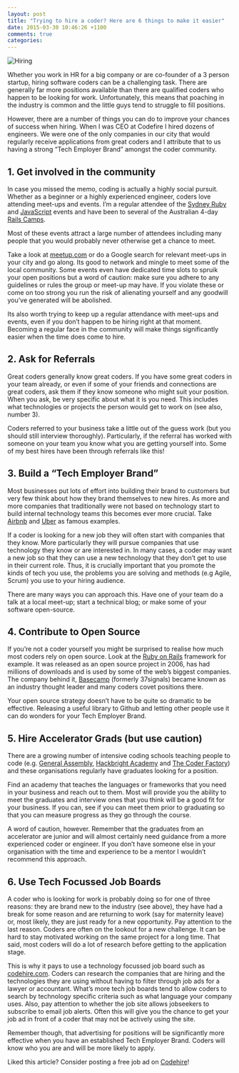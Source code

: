 ```yaml
---
layout: post
title: "Trying to hire a coder? Here are 6 things to make it easier"
date: 2015-03-30 10:46:26 +1100
comments: true
categories: 
---
```


![Hiring](/images/hiring.jpg)


Whether you work in HR for a big company or are co-founder of a 3 person startup, hiring software coders can be a challenging task. There are generally far more positions available than there are qualified coders who happen to be looking for work. Unfortunately, this means that poaching in the industry is common and the little guys tend to struggle to fill positions.

However, there are a number of things you can do to improve your chances of success when hiring. When I was CEO at Codefire I hired dozens of engineers. We were one of the only companies in our city that would regularly receive applications from great coders and I attribute that to us having a strong “Tech Employer Brand” amongst the coder community.


## 1. Get involved in the community

In case you missed the memo, coding is actually a highly social pursuit. Whether as a beginner or a highly experienced engineer, coders love attending meet-ups and events. I’m a regular attendee of the [Sydney Ruby](http://ruby.org.au/meetups/syd.html) and [JavaScript](http://www.sydjs.com) events and have been to several of the Australian 4-day [Rails Camps](http://railscamps.com/).

Most of these events attract a large number of attendees including many people that you would probably never otherwise get a chance to meet.

Take a look at [meetup.com](http://meetup.com) or do a Google search for relevant meet-ups in your city and go along. Its good to network and mingle to meet some of the local community. Some events even have dedicated time slots to spruik your open positions but a word of caution: make sure you adhere to any guidelines or rules the group or meet-up may have. If you violate these or come on too strong you run the risk of alienating yourself and any goodwill you’ve generated will be abolished.

Its also worth trying to keep up a regular attendance with meet-ups and events, even if you don’t happen to be hiring right at that moment. Becoming a regular face in the community will make things significantly easier when the time does come to hire.

## 2. Ask for Referrals

Great coders generally know great coders. If you have some great coders in your team already, or even if some of your friends and connections are great coders, ask them if they know someone who might suit your position. When you ask, be very specific about what it is you need. This includes what technologies or projects the person would get to work on (see also, number 3).

Coders referred to your business take a little out of the guess work (but you should still interview thoroughly). Particularly, if the referral has worked with someone on your team you know what you are getting yourself into. Some of my best hires have been through referrals like this!

## 3. Build a “Tech Employer Brand”

Most businesses put lots of effort into building their brand to customers but very few think about how they brand themselves to new hires. As more and more companies that traditionally were not based on technology start to build internal technology teams this becomes ever more crucial. Take [Airbnb](http://airbnb.com) and [Uber](http://uber.com) as famous examples.

If a coder is looking for a new job they will often start with companies that they know. More particularly they will pursue companies that use technology they know or are interested in. In many cases, a coder may want a new job so that they can use a new technology that they don’t get to use in their current role. Thus, it is crucially important that you promote the kinds of tech you use, the problems you are solving and methods (e.g Agile, Scrum) you use to your hiring audience.

There are many ways you can approach this. Have one of your team do a talk at a local meet-up; start a technical blog; or make some of your software open-source.

## 4. Contribute to Open Source

If you’re not a coder yourself you might be surprised to realise how much most coders rely on open source. Look at the [Ruby on Rails](http://www.rubyonrails.org) framework for example. It was released as an open source project in 2006, has had millions of downloads and is used by some of the web’s biggest companies. The company behind it, [Basecamp](https://basecamp.com/) (formerly 37signals) became known as an industry thought leader and many coders covet positions there.

Your open source strategy doesn’t have to be quite so dramatic to be effective. Releasing a useful library to Github and letting other people use it can do wonders for your Tech Employer Brand.

## 5. Hire Accelerator Grads (but use caution)

There are a growing number of intensive coding schools teaching people to code (e.g. [General Assembly](https://generalassemb.ly/), [Hackbright Academy](http://hackbrightacademy.com/) and [The Coder Factory](http://coderfactory.com)) and these organisations regularly have graduates looking for a position.

Find an academy that teaches the languages or frameworks that you need in your business and reach out to them. Most will provide you the ability to meet the graduates and interview ones that you think will be a good fit for your business. If you can, see if you can meet them prior to graduating so that you can measure progress as they go through the course.

A word of caution, however. Remember that the graduates from an accelerator are junior and will almost certainly need guidance from a more experienced coder or engineer. If you don’t have someone else in your organisation with the time and experience to be a mentor I wouldn’t recommend this approach.

## 6. Use Tech Focussed Job Boards

A coder who is looking for work is probably doing so for one of three reasons: they are brand new to the industry (see above), they have had a break for some reason and are returning to work (say for maternity leave) or, most likely, they are just ready for a new opportunity. Pay attention to the last reason. Coders are often on the lookout for a new challenge. It can be hard to stay motivated working on the same project for a long time. That said, most coders will do a lot of research before getting to the application stage.

This is why it pays to use a technology focussed job board such as [codehire.com](http://www.codehire.com). Coders can research the companies that are hiring and the technologies they are using without having to filter through job ads for a lawyer or accountant. What’s more tech job boards tend to allow coders to search by technology specific criteria such as what language your company uses. Also, pay attention to whether the job site allows jobseekers to subscribe to email job alerts. Often this will give you the chance to get your job ad in front of a coder that may not be actively using the site.

Remember though, that advertising for positions will be significantly more effective when you have an established Tech Employer Brand. Coders will know who you are and will be more likely to apply.



Liked this article? Consider posting a free job ad on [Codehire](http://www.codehire.com/employers)!
